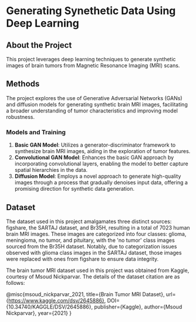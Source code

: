 # Generating Synethetic Data Using Deep Learning

## About the Project

This project leverages deep learning techniques to generate synthetic images of brain tumors from Magnetic Resonance Imaging (MRI) scans.

## Methods

The project explores the use of Generative Adversarial Networks (GANs) and diffusion models for generating synthetic brain MRI images, facilitating a broader understanding of tumor characteristics and improving model robustness.

### Models and Training

1. **Basic GAN Model**: Utilizes a generator-discriminator framework to synthesize brain MRI images, aiding in the exploration of tumor features.
2. **Convolutional GAN Model**: Enhances the basic GAN approach by incorporating convolutional layers, enabling the model to better capture spatial hierarchies in the data.
3. **Diffusion Model**: Employs a novel approach to generate high-quality images through a process that gradually denoises input data, offering a promising direction for synthetic data generation.

## Dataset

The dataset used in this project amalgamates three distinct sources: figshare, the SARTAJ dataset, and Br35H, resulting in a total of 7023 human brain MRI images. These images are categorized into four classes: glioma, meningioma, no tumor, and pituitary, with the 'no tumor' class images sourced from the Br35H dataset. Notably, due to categorization issues observed with glioma class images in the SARTAJ dataset, those images were replaced with ones from figshare to ensure data integrity.

The brain tumor MRI dataset used in this project was obtained from Kaggle, courtesy of Msoud Nickparvar. The details of the dataset citation are as follows:

@misc{msoud_nickparvar_2021,
	title={Brain Tumor MRI Dataset},
	url={https://www.kaggle.com/dsv/2645886},
	DOI={10.34740/KAGGLE/DSV/2645886},
	publisher={Kaggle},
	author={Msoud Nickparvar},
	year={2021}
}